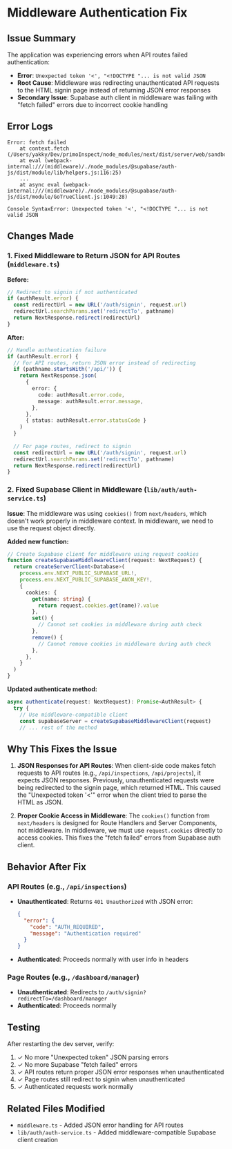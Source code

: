 # Middleware Authentication Fix

## Issue Summary

The application was experiencing errors when API routes failed authentication:
- **Error**: `Unexpected token '<', "<!DOCTYPE "... is not valid JSON`
- **Root Cause**: Middleware was redirecting unauthenticated API requests to the HTML signin page instead of returning JSON error responses
- **Secondary Issue**: Supabase auth client in middleware was failing with "fetch failed" errors due to incorrect cookie handling

## Error Logs

```
Error: fetch failed
    at context.fetch (/Users/yakky/Dev/primoInspect/node_modules/next/dist/server/web/sandbox/context.js:321:60)
    at eval (webpack-internal:///(middleware)/./node_modules/@supabase/auth-js/dist/module/lib/helpers.js:116:25)
    ...
    at async eval (webpack-internal:///(middleware)/./node_modules/@supabase/auth-js/dist/module/GoTrueClient.js:1049:28)

Console SyntaxError: Unexpected token '<', "<!DOCTYPE "... is not valid JSON
```

## Changes Made

### 1. Fixed Middleware to Return JSON for API Routes (`middleware.ts`)

**Before:**
```typescript
// Redirect to signin if not authenticated
if (authResult.error) {
  const redirectUrl = new URL('/auth/signin', request.url)
  redirectUrl.searchParams.set('redirectTo', pathname)
  return NextResponse.redirect(redirectUrl)
}
```

**After:**
```typescript
// Handle authentication failure
if (authResult.error) {
  // For API routes, return JSON error instead of redirecting
  if (pathname.startsWith('/api/')) {
    return NextResponse.json(
      {
        error: {
          code: authResult.error.code,
          message: authResult.error.message,
        },
      },
      { status: authResult.error.statusCode }
    )
  }
  
  // For page routes, redirect to signin
  const redirectUrl = new URL('/auth/signin', request.url)
  redirectUrl.searchParams.set('redirectTo', pathname)
  return NextResponse.redirect(redirectUrl)
}
```

### 2. Fixed Supabase Client in Middleware (`lib/auth/auth-service.ts`)

**Issue**: The middleware was using `cookies()` from `next/headers`, which doesn't work properly in middleware context. In middleware, we need to use the request object directly.

**Added new function:**
```typescript
// Create Supabase client for middleware using request cookies
function createSupabaseMiddlewareClient(request: NextRequest) {
  return createServerClient<Database>(
    process.env.NEXT_PUBLIC_SUPABASE_URL!,
    process.env.NEXT_PUBLIC_SUPABASE_ANON_KEY!,
    {
      cookies: {
        get(name: string) {
          return request.cookies.get(name)?.value
        },
        set() {
          // Cannot set cookies in middleware during auth check
        },
        remove() {
          // Cannot remove cookies in middleware during auth check
        },
      },
    }
  )
}
```

**Updated authenticate method:**
```typescript
async authenticate(request: NextRequest): Promise<AuthResult> {
  try {
    // Use middleware-compatible client
    const supabaseServer = createSupabaseMiddlewareClient(request)
    // ... rest of the method
```

## Why This Fixes the Issue

1. **JSON Responses for API Routes**: When client-side code makes fetch requests to API routes (e.g., `/api/inspections`, `/api/projects`), it expects JSON responses. Previously, unauthenticated requests were being redirected to the signin page, which returned HTML. This caused the "Unexpected token '<'" error when the client tried to parse the HTML as JSON.

2. **Proper Cookie Access in Middleware**: The `cookies()` function from `next/headers` is designed for Route Handlers and Server Components, not middleware. In middleware, we must use `request.cookies` directly to access cookies. This fixes the "fetch failed" errors from Supabase auth client.

## Behavior After Fix

### API Routes (e.g., `/api/inspections`)
- **Unauthenticated**: Returns `401 Unauthorized` with JSON error:
  ```json
  {
    "error": {
      "code": "AUTH_REQUIRED",
      "message": "Authentication required"
    }
  }
  ```
- **Authenticated**: Proceeds normally with user info in headers

### Page Routes (e.g., `/dashboard/manager`)
- **Unauthenticated**: Redirects to `/auth/signin?redirectTo=/dashboard/manager`
- **Authenticated**: Proceeds normally

## Testing

After restarting the dev server, verify:
1. ✓ No more "Unexpected token" JSON parsing errors
2. ✓ No more Supabase "fetch failed" errors
3. ✓ API routes return proper JSON error responses when unauthenticated
4. ✓ Page routes still redirect to signin when unauthenticated
5. ✓ Authenticated requests work normally

## Related Files Modified

- `middleware.ts` - Added JSON error handling for API routes
- `lib/auth/auth-service.ts` - Added middleware-compatible Supabase client creation
